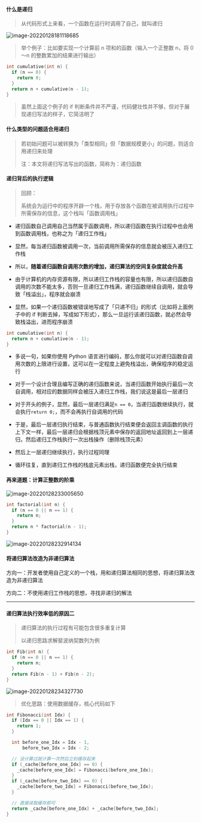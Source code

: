 #### 什么是递归

> 从代码形式上来看，一个函数在运行时调用了自己，就叫递归

![image-20220128181118685](https://gitee.com/pj-l/imgs-1/raw/master/screenShot/image-20220128181118685.png)

> 举个例子：比如要实现一个计算前 n 项和的函数（输入一个正整数 n，将 0～n 的整数累加的结果进行输出）

```c
int cumulative(int n) {
  if (n == 0) {
    return 0;
  }
  return n + cumulative(n - 1);
}
```

> 虽然上面这个例子的 if 判断条件并不严谨，代码健壮性并不够，但对于展现递归写法的样子，它简洁明了

#### 什么类型的问题适合用递归

> 若初始问题可以被转换为「类型相同」但「数据规模更小」的问题，则适合用递归来处理
>
> 注：本文将递归写法写出的函数，简称为：递归函数

#### 递归背后的执行逻辑

> 回顾：
>
> 系统会为运行中的程序开辟一个栈，用于存放各个函数在被调用执行过程中所需保存的信息，这个栈叫「函数调用栈」

- 递归函数自己调用自己当然属于函数调用，所以递归函数在执行过程中也会用到函数调用栈，也称之为「递归工作栈」

- 显然，每当递归函数被调用一次，当前调用所需保存的信息就会被压入递归工作栈

- 所以，**随着递归函数自调用次数的增加，递归算法的空间复杂度就会升高**

- 由于计算机的内存资源有限，所以递归工作栈的容量也有限，所以递归函数自调用的次数不能太多，否则一旦递归工作栈满，递归函数继续自调用，就会导致「栈溢出」，程序就会崩溃

- 显然，如果一个递归函数被错误地写成了「只递不归」的形式（比如将上面例子中的 if 判断去掉，写成如下形式），那么一旦运行该递归函数，就必然会导致栈溢出，进而程序崩溃

```c
int cumulative(int n) {
  return n + cumulative(n - 1);
}
```

- 多说一句，如果你使用 Python 语言进行编码，那么你就可以对递归函数自调用次数的上限进行设置，这可以在一定程度上避免栈溢出，确保程序的稳定运行

- 对于一个设计合理且编写正确的递归函数来说，当递归函数开始执行最后一次自调用，相对应的数据同样会被压入递归工作栈，我们说这是最后一层递归

- 对于开头的例子，显然，最后一层递归满足`n == 0`，当递归函数继续执行，就会执行`return 0;`，而不会再执行自调用的代码

- 于是，最后一层递归执行结束，与普通函数执行结束便会返回主调函数的执行上下文一样，最后一层递归会根据栈顶元素中保存的返回地址返回到上一层递归，然后递归工作栈执行一次出栈操作（删除栈顶元素）

- 然后上一层递归继续执行，执行过程同理

- 循环往复，直到递归工作栈的栈底元素出栈，递归函数便完全执行结束

#### 再来道题：计算正整数的阶乘

![image-20220128233005650](https://gitee.com/pj-l/imgs-1/raw/master/screenShot/image-20220128233005650.png)

```c
int factorial(int n) {
  if (n == 0 || n == 1) {
    return n;
  }
  return n * factorial(n - 1);
}
```

![image-20220128232914134](https://gitee.com/pj-l/imgs-1/raw/master/screenShot/image-20220128232914134.png)

#### 将递归算法改造为非递归算法

方向一：开发者使用自己定义的一个栈，用和递归算法相同的思想，将递归算法改造为非递归算法

方向二：不使用递归工作栈的思想，寻找非递归的解法

---

#### 递归算法执行效率低的原因二

> 递归算法的执行过程有可能包含很多重复计算
>
> 以递归思路求解斐波纳契数列为例

```c
int Fib(int n) {
  if (n == 0 || n == 1) {
    return n;
  }  
  return Fib(n - 1) + Fib(n - 2);
}
```

![image-20220128234327730](https://gitee.com/pj-l/imgs-1/raw/master/screenShot/image-20220128234327730.png)

> 优化思路：使用数据缓存，核心代码如下

```c
int Fibonacci(int Idx) {
  if (Idx == 0 || Idx == 1) {
    return 1;
  }

  int before_one_Idx = Idx - 1,
      before_two_Idx = Idx - 2;

  // 没计算过就计算一次然后立刻缓存起来
  if (_cache[before_one_Idx] == 0) {
    _cache[before_one_Idx] = Fibonacci(before_one_Idx);
  }
  if (_cache[before_two_Idx] == 0) {
    _cache[before_two_Idx] = Fibonacci(before_two_Idx);
  }

  // 直接读取缓存即可
  return _cache[before_one_Idx] + _cache[before_two_Idx];
}
```
